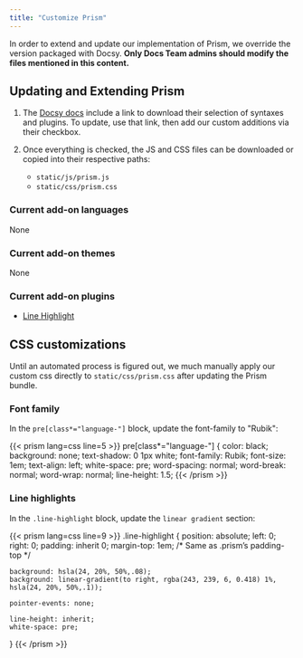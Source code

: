 ```yaml
---
title: "Customize Prism"
---
```


In order to extend and update our implementation of Prism, we override the version packaged with Docsy. **Only Docs Team admins should modify the files mentioned in this content.**

## Updating and Extending Prism

1. The [Docsy docs](https://www.docsy.dev/docs/adding-content/lookandfeel/#code-highlighting-with-prism) include a link to download their selection of syntaxes and plugins. To update, use that link, then add our custom additions via their checkbox.

1. Once everything is checked, the JS and CSS files can be downloaded or copied into their respective paths:

    - `static/js/prism.js`
    - `static/css/prism.css`

### Current add-on languages

None

### Current add-on themes

None

### Current add-on plugins

 - [Line Highlight](https://prismjs.com/plugins/line-highlight/)

## CSS customizations

Until an automated process is figured out, we much manually apply our custom css directly to `static/css/prism.css` after updating the Prism bundle.

### Font family

In the `pre[class*="language-"]` block, update the font-family to "Rubik":

{{< prism lang=css line=5 >}}
pre[class*="language-"] {
	color: black;
	background: none;
	text-shadow: 0 1px white;
	font-family: Rubik;
	font-size: 1em;
	text-align: left;
	white-space: pre;
	word-spacing: normal;
	word-break: normal;
	word-wrap: normal;
	line-height: 1.5;
{{< /prism >}}

### Line highlights

In the `.line-highlight` block, update the `linear gradient` section:

{{< prism lang=css line=9 >}}
.line-highlight {
	position: absolute;
	left: 0;
	right: 0;
	padding: inherit 0;
	margin-top: 1em; /* Same as .prism’s padding-top */

	background: hsla(24, 20%, 50%,.08);
	background: linear-gradient(to right, rgba(243, 239, 6, 0.418) 1%, hsla(24, 20%, 50%,.1));

	pointer-events: none;

	line-height: inherit;
	white-space: pre;
}
{{< /prism >}}
